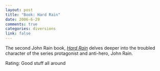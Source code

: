 ```yaml
--- 
layout: post
title: "Book: Hard Rain"
date: 2006-6-29
comments: true
categories: diversions
link: false
---
```

The second John Rain book, <i><a href="http://www.amazon.com/gp/product/0451212460/sr=8-6/qid=1151575936/ref=pd_bbs_6/002-9802682-1622401?ie=UTF8" title="Hard Rain">Hard Rain</a></i> delves deeper into the troubled character of the series protagonist and anti-hero, John Rain.

Rating: Good stuff all around
